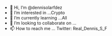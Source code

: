 - 👋 Hi, I’m @dennisolarfdez
- 👀 I’m interested in ...Crypto
- 🌱 I’m currently learning ...All
- 💞️ I’m looking to collaborate on ...
- 📫 How to reach me ... Twitter: Real_Dennis_S_F 

<!---
dennisolarfdez/dennisolarfdez is a ✨ special ✨ repository because its `README.md` (this file) appears on your GitHub profile.
You can click the Preview link to take a look at your changes.
--->
